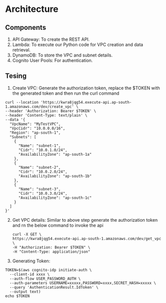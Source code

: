 # Architecture
## Components
1. API Gateway: To create the REST API.
2. Lambda: To execute our Python code for VPC creation and data retrieval.
3. DynamoDB: To store the VPC and subnet details.
4. Cognito User Pools: For authentication.
## Tesing
1. Create VPC: 
   Generate the authorization token, replace the $TOKEN with the generated token and then run the curl command
```
curl --location 'https://kwra8jqg54.execute-api.ap-south-1.amazonaws.com/dev/create_vpc' \
--header 'Authorization: Bearer $TOKEN' \
--header 'Content-Type: text/plain' \
--data '{
  "VpcName": "MyTestVPC",
  "VpcCidr": "10.0.0.0/16",
  "Region": "ap-south-1",
  "Subnets": [
    {
      "Name": "subnet-1",
      "Cidr": "10.0.1.0/24",
      "AvailabilityZone": "ap-south-1a"
    },
    {
      "Name": "subnet-2",
      "Cidr": "10.0.2.0/24",
      "AvailabilityZone": "ap-south-1b"
    },
    {
      "Name": "subnet-3",
      "Cidr": "10.0.3.0/24",
      "AvailabilityZone": "ap-south-1c"
    }
  ]
}'
```
2. Get VPC details: 
   Similar to above step generate the authorization token and rn the below command to invoke the api
   ```
   curl -X GET \
   https://kwra8jqg54.execute-api.ap-south-1.amazonaws.com/dev/get_vpc \
   -H "Authorization: Bearer $TOKEN" \
   -H "Content-Type: application/json"
   ```
3. Generating Token: 
```
TOKEN=$(aws cognito-idp initiate-auth \
  --client-id xxxx \
  --auth-flow USER_PASSWORD_AUTH \
  --auth-parameters USERNAME=xxxxx,PASSWORD=xxxx,SECRET_HASH=xxxxx \
  --query 'AuthenticationResult.IdToken' \
  --output text)
echo $TOKEN  
```

   
